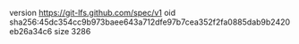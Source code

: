 version https://git-lfs.github.com/spec/v1
oid sha256:45dc354cc9b973baee643a712dfe97b7cea352f2fa0885dab9b2420eb26a34c6
size 3286
